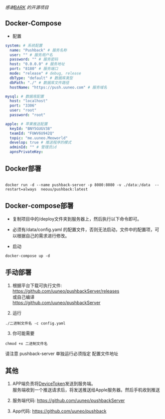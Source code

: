 *感谢[BARK](https://github.com/Finb/Bark) 的开源项目*

## Docker-Compose 
* 配置

```yaml
system: # 系统配置
  name: "Pushback" # 服务名称
  user: "" # 服务用户名
  password: "" # 服务密码
  host: "0.0.0.0" # 服务地址
  port: "8180" # 服务端口
  mode: "release" # debug, release
  dbType: "default" # 数据库类型
  dbPath: "./" # 数据库文件路径
  hostName: "https://push.uuneo.com" # 服务域名

mysql: # 数据库配置
  host: "localhost"
  port: "3306"
  user: "root"
  password: "root"

apple: # 苹果推送配置
  keyId: "BNY5GUGV38"
  teamId: "FUWV6U942Q"
  topic: "me.uuneo.Meoworld"
  develop: true # 推送程序的模式
  adminId: "" # 管理员id
  apnsPrivateKey: 

```

## Docker部署

```shell

docker run -d --name pushback-server -p 8080:8080 -v ./data:/data  --restart=always  neouu/pushback:latest
```

## Docker-compose部署
* 复制项目中的/deploy文件夹到服务器上，然后执行以下命令即可。
* 必须有/data/config.yaml 的配置文件，否则无法启动，文件中的配置项，可以根据自己的需求进行修改。

* 启动
```shell
docker-compose up -d
```

## 手动部署

1. 根据平台下载可执行文件:<br> <a href='https://github.com/uuneo/pushbackServer/releases'>https://github.com/uuneo/pushbackServer/releases</a><br>
或自己编译<br>
<a href="https://github.com/uuneo/pushbackServer">https://github.com/uuneo/pushbackServer</a>

2. 运行
```
./二进制文件名 -c config.yaml
```
3. 你可能需要
```
chmod +x 二进制文件名
```
请注意 pushback-server 单独运行必须指定 配置文件地址

## 其他

1. APP端负责将<a href="https://developer.apple.com/documentation/uikit/uiapplicationdelegate/1622958-application">DeviceToken</a>发送到服务端。 <br>服务端收到一个推送请求后，将发送推送给Apple服务器。然后手机收到推送

2. 服务端代码: <a href='https://github.com/uuneo/pushbackServer'>https://github.com/uuneo/pushbackServer</a><br>

3. App代码: <a href="https://github.com/uuneo/pushback">https://github.com/uuneo/pushback</a>

